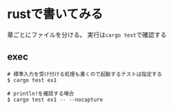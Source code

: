 # rustで書いてみる

章ごとにファイルを分ける。
実行は`cargo test`で確認する


## exec
```shell
# 標準入力を受け付ける処理も書くので起動するテストは指定する
$ cargo test ex1

# println!を確認する場合
$ cargo test ex1 -- --nocapture
```
